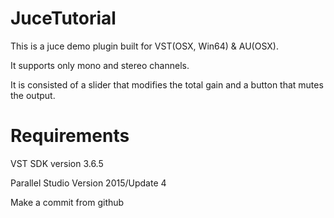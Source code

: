 # JuceTutorial
This is a juce demo plugin built for VST(OSX, Win64) & AU(OSX).

It supports only mono and stereo channels.

It is consisted of a slider that modifies the total gain and a button that mutes the output.

# Requirements
VST SDK version 3.6.5

Parallel Studio Version 2015/Update 4


Make a commit from github
